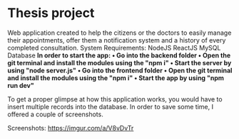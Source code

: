 # Thesis project

Web application created to help the citizens or the doctors to easily manage their appointments, offer them a notification system and a history of every completed consultation.
System Requirements:
    NodeJS
    ReactJS
    MySQL Database
**In order to start the app: 
•	Go into the backend folder 
•	Open the git terminal and install the modules using the "npm i" 
•	Start the server by using "node server.js"
•	Go into the frontend folder
•	Open the git terminal and install the modules using the "npm i" 
•	Start the app by using "npm run dev"**

To get a proper glimpse at how this application works, you would have to insert multiple records into the database. In order to save some time, I offered a couple of screenshots.

Screenshots: https://imgur.com/a/V8vDvTr
